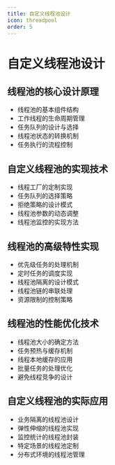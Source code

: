 ```yaml
---
title: 自定义线程池设计
icon: threadpool
order: 5
---
```


# 自定义线程池设计

## 线程池的核心设计原理

- 线程池的基本组件结构
- 工作线程的生命周期管理
- 任务队列的设计与选择
- 线程池状态的转换机制
- 任务执行的流程控制

## 自定义线程池的实现技术

- 线程工厂的定制实现
- 任务队列的选择策略
- 拒绝策略的设计模式
- 线程池参数的动态调整
- 线程池监控的实现方法

## 线程池的高级特性实现

- 优先级任务的处理机制
- 定时任务的调度实现
- 线程池隔离的设计模式
- 线程池链的串联处理
- 资源限制的控制策略

## 线程池的性能优化技术

- 线程池大小的确定方法
- 任务预热与缓存机制
- 线程本地缓存的应用
- 批量任务的处理优化
- 避免线程竞争的设计

## 自定义线程池的实际应用

- 业务隔离的线程池设计
- 弹性伸缩的线程池实现
- 监控统计的线程池封装
- 特定场景的线程池定制
- 分布式环境的线程池管理
